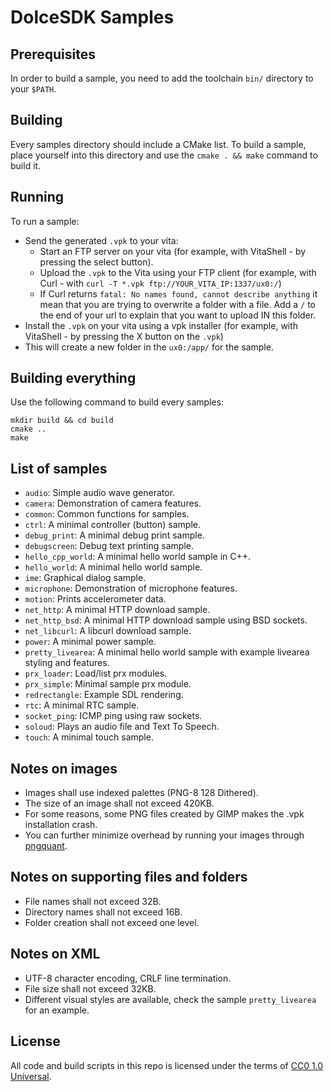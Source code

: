 # DolceSDK Samples

## Prerequisites

In order to build a sample, you need to add the toolchain `bin/` directory to your `$PATH`.

## Building

Every samples directory should include a CMake list.
To build a sample, place yourself into this directory and use the `cmake . && make` command to build it.

## Running

To run a sample:
- Send the generated `.vpk` to your vita:
	- Start an FTP server on your vita (for example, with VitaShell - by pressing the select button).
	- Upload the `.vpk` to the Vita using your FTP client (for example, with Curl - with `curl -T *.vpk ftp://YOUR_VITA_IP:1337/ux0:/`)
	- If Curl returns `fatal: No names found, cannot describe anything` it mean that you are trying to overwrite a folder with a file. Add a `/` to the end of your url to explain that you want to upload IN this folder.
- Install the `.vpk` on your vita using a vpk installer (for example, with VitaShell - by pressing the X button on the `.vpk`)
- This will create a new folder in the `ux0:/app/` for the sample.

## Building everything

Use the following command to build every samples:

```
mkdir build && cd build
cmake ..
make
```

## List of samples

* `audio`: Simple audio wave generator.
* `camera`: Demonstration of camera features.
* `common`: Common functions for samples.
* `ctrl`: A minimal controller (button) sample.
* `debug_print`: A minimal debug print sample.
* `debugscreen`: Debug text printing sample.
* `hello_cpp_world`: A minimal hello world sample in C++.
* `hello_world`: A minimal hello world sample.
* `ime`: Graphical dialog sample.
* `microphone`: Demonstration of microphone features.
* `motion`: Prints accelerometer data.
* `net_http`: A minimal HTTP download sample.
* `net_http_bsd`: A minimal HTTP download sample using BSD sockets.
* `net_libcurl`: A libcurl download sample.
* `power`: A minimal power sample.
* `pretty_livearea`: A minimal hello world sample with example livearea styling and features.
* `prx_loader`: Load/list prx modules.
* `prx_simple`: Minimal sample prx module.
* `redrectangle`: Example SDL rendering.
* `rtc`: A minimal RTC sample.
* `socket_ping`: ICMP ping using raw sockets.
* `soloud`: Plays an audio file and Text To Speech.
* `touch`: A minimal touch sample.

## Notes on images
- Images shall use indexed palettes (PNG-8 128 Dithered).
- The size of an image shall not exceed 420KB.
- For some reasons, some PNG files created by GIMP makes the .vpk installation crash.
- You can further minimize overhead by running your images through [pngquant](https://pngquant.org/).

## Notes on supporting files and folders
- File names shall not exceed 32B.
- Directory names shall not exceed 16B.
- Folder creation shall not exceed one level.

## Notes on XML
- UTF-8 character encoding, CRLF line termination.
- File size shall not exceed 32KB.
- Different visual styles are available, check the sample `pretty_livearea` for an example.

## License

All code and build scripts in this repo is licensed under the terms of [CC0 1.0 Universal](https://creativecommons.org/publicdomain/zero/1.0/).

